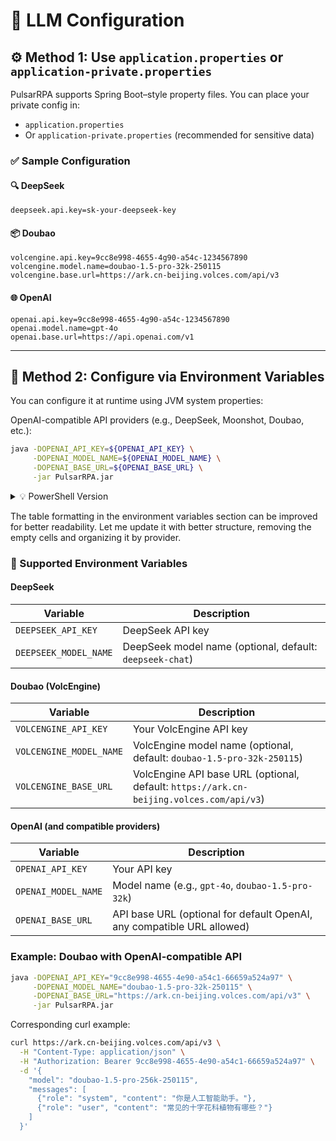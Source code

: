 # 🤖 LLM Configuration

## ⚙️ Method 1: Use `application.properties` or `application-private.properties`

PulsarRPA supports Spring Boot–style property files. You can place your private config in:

* `application.properties`
* Or `application-private.properties` (recommended for sensitive data)

### ✅ Sample Configuration

#### 🔍 DeepSeek

```properties
deepseek.api.key=sk-your-deepseek-key
```

#### 📦 Doubao

```properties
volcengine.api.key=9cc8e998-4655-4g90-a54c-1234567890
volcengine.model.name=doubao-1.5-pro-32k-250115
volcengine.base.url=https://ark.cn-beijing.volces.com/api/v3
```

#### 🌐 OpenAI

```properties
openai.api.key=9cc8e998-4655-4g90-a54c-1234567890
openai.model.name=gpt-4o
openai.base.url=https://api.openai.com/v1
```

---

## 🔌 Method 2: Configure via Environment Variables

You can configure it at runtime using JVM system properties:

OpenAI-compatible API providers (e.g., DeepSeek, Moonshot, Doubao, etc.):
```bash
java -DOPENAI_API_KEY=${OPENAI_API_KEY} \
     -DOPENAI_MODEL_NAME=${OPENAI_MODEL_NAME} \
     -DOPENAI_BASE_URL=${OPENAI_BASE_URL} \
     -jar PulsarRPA.jar
```

<details>
<summary>💡 PowerShell Version</summary>

```powershell
java -DOPENAI_API_KEY=${OPENAI_API_KEY} `
     -DOPENAI_MODEL_NAME=${OPENAI_MODEL_NAME} `
     -DOPENAI_BASE_URL=${OPENAI_BASE_URL} `
     -jar PulsarRPA.jar
```

</details>

The table formatting in the environment variables section can be improved for better readability. Let me update it with better structure, removing the empty cells and organizing it by provider.

<!-- replace lines 60 to 72 -->
### 🧩 Supported Environment Variables

#### DeepSeek

| Variable              | Description                                               |
|-----------------------|-----------------------------------------------------------|
| `DEEPSEEK_API_KEY`    | DeepSeek API key                                          |
| `DEEPSEEK_MODEL_NAME` | DeepSeek model name (optional, default: `deepseek-chat`)  |

#### Doubao (VolcEngine)

| Variable                | Description                                                                               |
|------------------------|-------------------------------------------------------------------------------------------|
| `VOLCENGINE_API_KEY`   | Your VolcEngine API key                                                                    |
| `VOLCENGINE_MODEL_NAME`| VolcEngine model name (optional, default: `doubao-1.5-pro-32k-250115`)                    |
| `VOLCENGINE_BASE_URL`  | VolcEngine API base URL (optional, default: `https://ark.cn-beijing.volces.com/api/v3`)   |

#### OpenAI (and compatible providers)

| Variable            | Description                                                              |
|--------------------|--------------------------------------------------------------------------|
| `OPENAI_API_KEY`    | Your API key                                                            |
| `OPENAI_MODEL_NAME` | Model name (e.g., `gpt-4o`, `doubao-1.5-pro-32k`)                       |
| `OPENAI_BASE_URL`   | API base URL (optional for default OpenAI, any compatible URL allowed)  |


### Example: Doubao with OpenAI-compatible API

```bash
java -DOPENAI_API_KEY="9cc8e998-4655-4e90-a54c1-66659a524a97" \
     -DOPENAI_MODEL_NAME="doubao-1.5-pro-32k-250115" \
     -DOPENAI_BASE_URL="https://ark.cn-beijing.volces.com/api/v3" \
     -jar PulsarRPA.jar
```

Corresponding curl example:

```bash
curl https://ark.cn-beijing.volces.com/api/v3 \
  -H "Content-Type: application/json" \
  -H "Authorization: Bearer 9cc8e998-4655-4e90-a54c1-66659a524a97" \
  -d '{
    "model": "doubao-1.5-pro-256k-250115",
    "messages": [
      {"role": "system", "content": "你是人工智能助手。"},
      {"role": "user", "content": "常见的十字花科植物有哪些？"}
    ]
  }'
```
